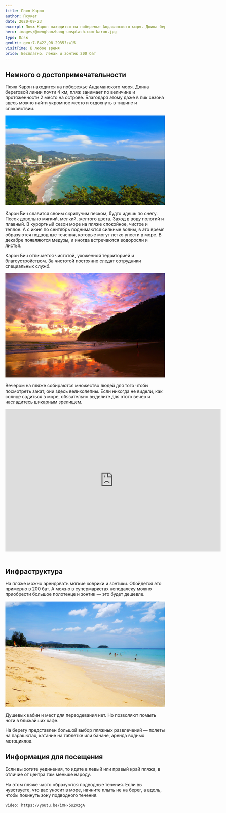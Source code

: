 ```yaml
---
title: Пляж Карон
author: Пхукет
date: 2020-09-23
excerpt: Пляж Карон находится на побережье Андаманского моря. Длина береговой линии почти 4 км, пляж занимает по величине и протяженности 2 место на острове.
hero: images/@menghanzhang-unsplash.com-karon.jpg
type: Пляж
geoUri: geo:7.8422,98.2935?z=15
visitTime: В любое время
price: Бесплатно. Лежак и зонтик 200 бат
---
```


## Немного о достопримечательности
Пляж Карон находится на побережье Андаманского моря. Длина береговой линии почти 4 км, пляж занимает по величине и протяженности 2 место на острове. Благодаря этому даже в пик сезона здесь можно найти укромное место и отдохнуть в тишине и спокойствии.

![Пляж Карон Karon Beach](images/MariaSkaldina-Shutterstock.jpg "Источник Maria Skaldina Shutterstock")

Карон Бич славится своим скрипучим песком, будто идешь по снегу. Песок довольно мягкий, мелкий, желтого цвета. Заход в воду пологий и плавный.
В курортный сезон море на пляже спокойное, чистое и теплое. А с июня по сентябрь поднимаются сильные волны, в это время образуются подводные течения, которые могут легко унести в море. В декабре появляются медузы, и иногда встречаются водоросли и листья.

Карон Бич отличается чистотой, ухоженной территорией и благоустройством. За чистотой постоянно следят сотрудники специальных служб. 

![Пляж Карон Karon Beach](images/tourister.ru1.jpg "Источник tourister.ru")

Вечером на пляже собираются множество людей для того чтобы посмотреть закат, они здесь великолепны. Если никогда не видели, как солнце садиться в море, обязательно выделите для этого вечер и насладитесь шикарным зрелищем.

<iframe src="https://www.google.com/maps/embed?pb=!4v1607104570275!6m8!1m7!1sCAoSLEFGMVFpcE9TcWR0LS1DLTlYQ0FxTEd2SHZ2eGxZNGNYUlQ5dXI2el9SdHFS!2m2!1d7.8366328!2d98.294278!3f350!4f0!5f0.7820865974627469" width="680" height="450" frameborder="0" style="border:0;" allowfullscreen="" aria-hidden="false" tabindex="0"></iframe>
<br></br>

 
## Инфраструктура 
На пляже можно арендовать мягкие коврики и зонтики. Обойдется это примерно в 200 бат. А можно в супермаркетах неподалеку можно приобрести большое полотенце и зонтик — это будет дешевле.

![Пляж Карон Karon Beach](images/yulatrip.ru.jpg "Источник yulatrip.ru")

Душевых кабин и мест для переодевания нет. Но позволяют помыть ноги в ближайших кафе.

На берегу представлен большой выбор пляжных развлечений — полеты на парашютах, катание на таблетке или банане, аренда водных мотоциклов.
 
## Информация для посещения
Если вы хотите уединения, то идите в левый или правый край пляжа, в отличие от центра там меньше народу. 

На этом пляже часто образуются подводные течения. Если вы чувствуете, что вас уносит в море, начните плыть не на берег, а вдоль, чтобы покинуть зону подводного течения.

`video: https://youtu.be/imH-5s2vzgA`